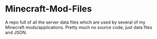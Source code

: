 # Minecraft-Mod-Files
A repo full of all the server data files which are used by several of my Minecraft mods/applications. Pretty much no source code, just data files and JSON.
